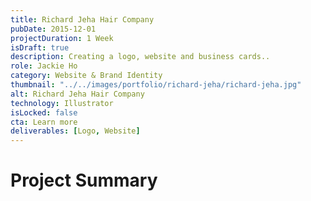 ```yaml
---
title: Richard Jeha Hair Company
pubDate: 2015-12-01
projectDuration: 1 Week
isDraft: true
description: Creating a logo, website and business cards..
role: Jackie Ho
category: Website & Brand Identity
thumbnail: "../../images/portfolio/richard-jeha/richard-jeha.jpg"
alt: Richard Jeha Hair Company
technology: Illustrator
isLocked: false
cta: Learn more
deliverables: [Logo, Website]
---
```

# Project Summary













